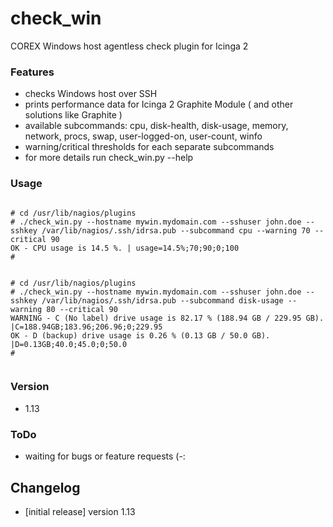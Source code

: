
# check_win

COREX Windows host agentless check plugin for Icinga 2
 
### Features
 - checks Windows host over SSH
 - prints performance data for Icinga 2 Graphite Module ( and other solutions like Graphite )
 - available subcommands: cpu, disk-health, disk-usage, memory, network, procs, swap, user-logged-on, user-count, winfo
 - warning/critical thresholds for each separate subcommands
 - for more details run check_win.py --help

### Usage

<pre><code>
# cd /usr/lib/nagios/plugins
# ./check_win.py --hostname mywin.mydomain.com --sshuser john.doe --sshkey /var/lib/nagios/.ssh/idrsa.pub --subcommand cpu --warning 70 --critical 90 
OK - CPU usage is 14.5 %. | usage=14.5%;70;90;0;100
#
</code></pre>

<pre><code>
# cd /usr/lib/nagios/plugins
# ./check_win.py --hostname mywin.mydomain.com --sshuser john.doe --sshkey /var/lib/nagios/.ssh/idrsa.pub --subcommand disk-usage --warning 80 --critical 90
WARNING - C (No label) drive usage is 82.17 % (188.94 GB / 229.95 GB).                    |C=188.94GB;183.96;206.96;0;229.95
OK - D (backup) drive usage is 0.26 % (0.13 GB / 50.0 GB).                    |D=0.13GB;40.0;45.0;0;50.0
#

</code></pre>



### Version

 - 1.13

### ToDo

 - waiting for bugs or feature requests (-:

## Changelog

 - [initial release] version 1.13


